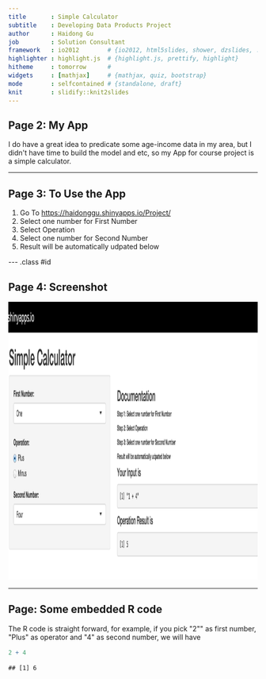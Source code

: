 ```yaml
---
title       : Simple Calculator
subtitle    : Developing Data Products Project
author      : Haidong Gu
job         : Solution Consultant
framework   : io2012        # {io2012, html5slides, shower, dzslides, ...}
highlighter : highlight.js  # {highlight.js, prettify, highlight}
hitheme     : tomorrow      # 
widgets     : [mathjax]     # {mathjax, quiz, bootstrap}
mode        : selfcontained # {standalone, draft}
knit        : slidify::knit2slides
---
```


## Page 2: My App

I do have a great idea to predicate some age-income data in my area, but I didn't have time to build the model and etc, so my App for course project is a simple calculator.

---

## Page 3: To Use the App

1. Go To https://haidonggu.shinyapps.io/Project/
2. Select one number for First Number
3. Select Operation
4. Select one number for Second Number
5. Result will be automatically udpated below

--- .class #id 

## Page 4: Screenshot

<div style='text-align: center;'>
    <img height='560' src='sc.png' />
</div>

--- 

## Page: Some embedded R code

The R code is straight forward, for example, if you pick "2"" as first number, "Plus" as operator and "4" as second number, we will have

```r
2 + 4
```

```
## [1] 6
```

